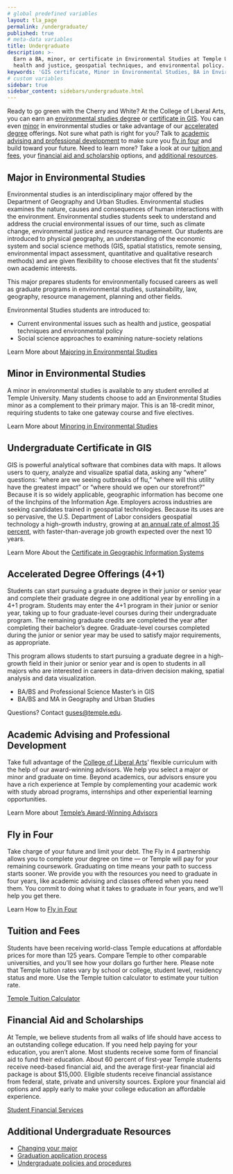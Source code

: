 ```yaml
---
# global predefined variables
layout: tla_page
permalink: /undergraduate/
published: true
# meta-data variables
title: Undergraduate
description: >-
  Earn a BA, minor, or certificate in Environmental Studies at Temple University. Students are introduced to issues such as
  health and justice, geospatial techniques, and environmental policy. Learn more about our GIS certificate, tuition, and advising.
keywords: 'GIS certificate, Minor in Environmental Studies, BA in Environmental Studies, Environmental Studies Program, tuition, advising'
# custom variables
sidebar: true
sidebar_content: sidebars/undergraduate.html
---
```

Ready to go green with the Cherry and White? At the College of Liberal Arts, you can earn an [environmental studies degree](#major-in-environmental-studies) or [certificate in GIS](#undergraduate-certificate-in-gis). You can even [minor](#minor-in-environmental-studies) in environmental studies or take advantage of our [accelerated degree](#accelerated-degree-offerings-4-1) offerings. Not sure what path is right for you? Talk to [academic advising and professional development](#academic-advising-and-professional-development) to make sure you [fly in four](#fly-in-four) and build toward your future. Need to learn more? Take a look at our [tuition and fees](#tuition-and-fees), your [financial aid and scholarship](#financial-aid-and-scholarships) options, and [additional resources](#additional-undergraduate-resources).

## Major in Environmental Studies
Environmental studies is an interdisciplinary major offered by the Department of Geography and Urban Studies. Environmental studies examines the nature, causes and consequences of human interactions with the environment. Environmental studies students seek to understand and address the crucial environmental issues of our time, such as climate change, environmental justice and resource management. Our students are introduced to physical geography, an understanding of the economic system and social science methods (GIS, spatial statistics, remote sensing, environmental impact assessment, quantitative and qualitative research methods) and are given flexibility to choose electives that fit the students’ own academic interests.

This major prepares students for environmentally focused careers as well as graduate programs in environmental studies, sustainability, law, geography, resource management, planning and other fields.

Environmental Studies students are introduced to:

- Current environmental issues such as health and justice, geospatial techniques and environmental policy
- Social science approaches to examining nature-society relations

Learn More about [Majoring in Environmental Studies](http://bulletin.temple.edu/undergraduate/liberal-arts/environmental-studies/ba-environmental-studies/)

## Minor in Environmental Studies
A minor in environmental studies is available to any student enrolled at Temple University. Many students choose to add an Environmental Studies minor as a complement to their primary major. This is an 18-credit minor, requiring students to take one gateway course and five electives.

Learn More about [Minoring in Environmental Studies](http://bulletin.temple.edu/undergraduate/liberal-arts/environmental-studies/minor-environmental-studies/)

## Undergraduate Certificate in GIS
GIS is powerful analytical software that combines data with maps. It allows users to query, analyze and visualize spatial data, asking any “where” questions: “where are we seeing outbreaks of flu,” “where will this utility have the greatest impact” or “where should we open our storefront?” Because it is so widely applicable, geographic information has become one of the linchpins of the Information Age. Employers across industries are seeking candidates trained in geospatial technologies. Because its uses are so pervasive, the U.S. Department of Labor considers geospatial technology a high-growth industry, growing at [an annual rate of almost 35 percent](https://www.doleta.gov/brg/indprof/geospatial_profile.cfm), with faster-than-average job growth expected over the next 10 years.

Learn More About the [Certificate in Geographic Information Systems](http://bulletin.temple.edu/undergraduate/liberal-arts/geography-urban-studies/certificate-geographic-information-systems/)

## Accelerated Degree Offerings (4+1)
Students can start pursuing a graduate degree in their junior or senior year and complete their graduate degree in one additional year by enrolling in a 4+1 program. Students may enter the 4+1 program in their junior or senior year, taking up to four graduate-level courses during their undergraduate program. The remaining graduate credits are completed the year after completing their bachelor’s degree. Graduate-level courses completed during the junior or senior year may be used to satisfy major requirements, as appropriate.

This program allows students to start pursuing a graduate degree in a high-growth field in their junior or senior year and is open to students in all majors who are interested in careers in data-driven decision making, spatial analysis and data visualization.

- BA/BS and Professional Science Master’s in GIS<br>
- BA/BS and MA in Geography and Urban Studies<br>

Questions? Contact [guses@temple.edu](mailto:guses@temple.edu).

## Academic Advising and Professional Development
Take full advantage of the [College of Liberal Arts](https://liberalarts.temple.edu/)’ flexible curriculum with the help of our award-winning advisors. We help you select a major or minor and graduate on time. Beyond academics, our advisors ensure you have a rich experience at Temple by complementing your academic work with study abroad programs, internships and other experiential learning opportunities.

Learn More about [Temple’s Award-Winning Advisors](https://liberalarts.temple.edu/advising)

## Fly in Four
Take charge of your future and limit your debt. The Fly in 4 partnership allows you to complete your degree on time — or Temple will pay for your remaining coursework. Graduating on time means your path to success starts sooner. We provide you with the resources you need to graduate in four years, like academic advising and classes offered when you need them. You commit to doing what it takes to graduate in four years, and we'll help you get there.

Learn How to [Fly in Four](http://fly.temple.edu/)

## Tuition and Fees
Students have been receiving world-class Temple educations at affordable prices for more than 125 years. Compare Temple to other comparable universities, and you’ll see how your dollars go further here. Please note that Temple tuition rates vary by school or college, student level, residency status and more. Use the Temple tuition calculator to estimate your tuition rate.

[Temple Tuition Calculator](https://bursar.temple.edu/tuition-and-fees/tuition-rates)

## Financial Aid and Scholarships
At Temple, we believe students from all walks of life should have access to an outstanding college education. If you need help paying for your education, you aren’t alone. Most students receive some form of financial aid to fund their education. About 60 percent of first-year Temple students receive need-based financial aid, and the average first-year financial aid package is about $15,000. Eligible students receive financial assistance from federal, state, private and university sources. Explore your financial aid options and apply early to make your college education an affordable experience.

[Student Financial Services](https://sfs.temple.edu/financial-aid-types)

## Additional Undergraduate Resources
- [Changing your major](http://www.temple.edu/studentaffairs/orientation/freshman-orientation/changing-your-major.asp)
- [Graduation application process](http://www.temple.edu/registrar/students/graduation)
- [Undergraduate policies and procedures](http://bulletin.temple.edu/undergraduate/academic-policies/)
